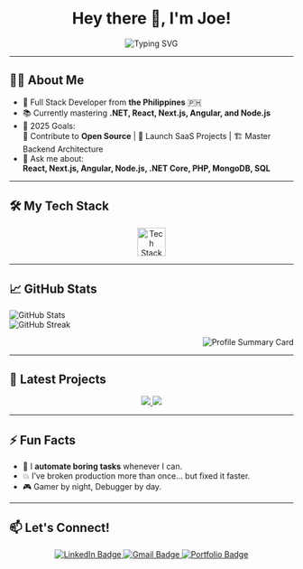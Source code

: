 <h1 align="center">Hey there 👋, I'm Joe!</h1>

<p align="center">
  <img src="https://readme-typing-svg.demolab.com?font=Fira+Code&size=22&duration=3000&pause=1000&color=58A6FF&center=true&vCenter=true&width=500&lines=Full+Stack+Developer;Coffee+to+Code+Transformer;Lifelong+Learner" alt="Typing SVG" />
</p>

---

## 👨‍💻 About Me
- 🚀 Full Stack Developer from **the Philippines** 🇵🇭
- 📚 Currently mastering **.NET, React, Next.js, Angular, and Node.js**
- 🎯 2025 Goals:  
  🧩 Contribute to **Open Source** | 🚀 Launch SaaS Projects | 🏗️ Master Backend Architecture
- 💬 Ask me about:  
  **React, Next.js, Angular, Node.js, .NET Core, PHP, MongoDB, SQL**

---

## 🛠️ My Tech Stack
<p align="center">
  <a href="#"><img src="https://skillicons.dev/icons?i=js,ts,react,nextjs,angular,nodejs,express,html,css,tailwind,bootstrap,php,cs,dotnet,mysql,mongodb,git" height="50" alt="Tech Stack Icons" /></a>
</p>

---

## 📈 GitHub Stats
<p align="left">
  <img src="https://github-readme-stats.vercel.app/api?username=naznazj&show_icons=true&theme=tokyonight&hide_border=true" alt="GitHub Stats" />
  <br/>
  <img src="https://github-readme-streak-stats.herokuapp.com?username=naznazj&theme=tokyonight&hide_border=true" alt="GitHub Streak" />
</p>

<p align="right">
  <img src="https://github-profile-summary-cards.vercel.app/api/cards/profile-details?username=naznazj&theme=tokyonight" alt="Profile Summary Card"/>
</p>

---

## 🚀 Latest Projects
<p align="center">
  <a href="https://cogonreservation.site" target="_blank">
    <img src="https://img.shields.io/badge/Cogon_Pardo_Reservation_System-Visit-blue?style=for-the-badge&logo=vercel&logoColor=white" />
  </a>
  <a href="https://dragondelivery.ct.ws" target="_blank">
    <img src="https://img.shields.io/badge/Dragon_Delivery-Visit-green?style=for-the-badge&logo=next.js&logoColor=white" />
  </a>
</p>

---

## ⚡ Fun Facts
- 🦾 I **automate boring tasks** whenever I can.
- 💥 I’ve broken production more than once... but fixed it faster.  
- 🎮 Gamer by night, Debugger by day.

---

## 📫 Let's Connect!
<p align="center">
  <a href="https://linkedin.com/in/your-linkedin" target="_blank">
    <img src="https://img.shields.io/badge/LinkedIn-Connect-blue?style=for-the-badge&logo=linkedin" alt="LinkedIn Badge"/>
  </a>
  <a href="mailto:your.email@example.com" target="_blank">
    <img src="https://img.shields.io/badge/Gmail-Send-red?style=for-the-badge&logo=gmail" alt="Gmail Badge"/>
  </a>
  <a href="https://your-portfolio-site.com" target="_blank">
    <img src="https://img.shields.io/badge/Portfolio-Visit-lightgrey?style=for-the-badge&logo=wordpress" alt="Portfolio Badge"/>
  </a>
</p>
